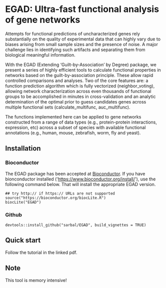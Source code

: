 # EGAD: Ultra-fast functional analysis of gene networks

Attempts for functional predictions of uncharacterized genes rely substantially on the quality of experimental data that can highly vary due to biases arising from small sample sizes and the presence of noise. A major challenge lies in identifying such artifacts and separating them from biological meaningful information.

With the EGAD (Extending ‘Guilt-by-Association’ by Degree) package, we present a series of highly efficient tools to calculate functional properties in networks based on the guilt-by-association principle. These allow rapid controlled comparisons and analyses. Two of the core features are: a function prediction algorithm which is fully vectorized (neighbor_voting), allowing network characterization across even thousands of functional groups to be accomplished in minutes in cross-validation and an analytic determination of the optimal prior to guess candidates genes across multiple functional sets (calculate_multifunc, auc_multifunc).

The functions implemented here can be applied to gene networks constructed from a range of data types (e.g., protein-protein interactions, expression, etc) across a subset of species with available functional annotations (e.g., human, mouse, zebrafish, worm, fly and yeast). 

## Installation
### Bioconductor 
The EGAD package has been accepted at [Bioconductor](http://bioconductor.org/). If you have bionconductor installed ('https://www.bioconductor.org/install/'), use the following command below. That will install the appropriate EGAD version. 
```
## try http:// if https:// URLs are not supported
source("https://bioconductor.org/biocLite.R")
biocLite("EGAD")
```
### Github 
```{r}
devtools::install_github("sarbal/EGAD", build_vignettes = TRUE)
```

## Quick start 
Follow the tutorial in the linked pdf. 

## Note 
This tool is memory intensive! 

